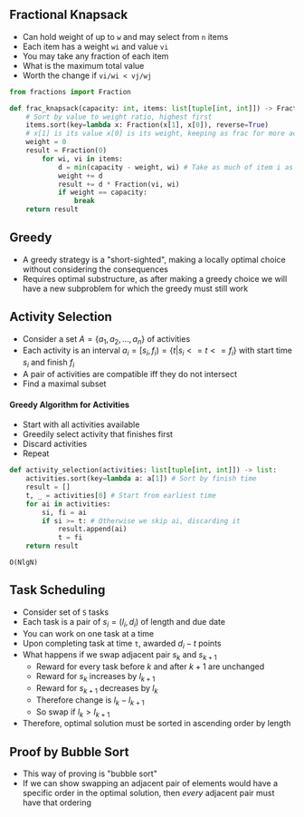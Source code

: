 ## Fractional Knapsack
- Can hold weight of up to `w` and may select from `n` items
- Each item has a weight `wi` and value `vi`
- You may take any fraction of each item
- What is the maximum total value
- Worth the change if `vi/wi < vj/wj`
``` python
from fractions import Fraction

def frac_knapsack(capacity: int, items: list[tuple[int, int]]) -> Fraction:
	# Sort by value to weight ratio, highest first
	items.sort(key=lambda x: Fraction(x[1], x[0]), reverse=True)
	# x[1] is its value x[0] is its weight, keeping as frac for more accurate
	weight = 0
	result = Fraction(0)
		for wi, vi in items:
			d = min(capacity - weight, wi) # Take as much of item i as we can
			weight += d
			result += d * Fraction(vi, wi)
			if weight == capacity:
				break
	return result
```

## Greedy
- A greedy strategy is a "short-sighted", making a locally optimal choice without considering the consequences
- Requires optimal substructure, as after making a greedy choice we will have a new subproblem for which the greedy must still work

## Activity Selection
- Consider a set $A=\{a_1, a_2, ..., a_n\}$ of activities
- Each activity is an interval $a_i=[s_i,f_i)=\{t|s_i <= t <= f_i\}$ with start time $s_i$ and finish $f_i$
- A pair of activities are compatible iff they do not intersect
- Find a maximal subset
#### Greedy Algorithm for Activities
- Start with all activities available
- Greedily select activity that finishes first
- Discard activities
- Repeat
``` python
def activity_selection(activities: list[tuple[int, int]]) -> list:
	activities.sort(key=lambda a: a[1]) # Sort by finish time
	result = []
	t, _ = activities[0] # Start from earliest time
	for ai in activities:
		si, fi = ai
		if si >= t: # Otherwise we skip ai, discarding it
			result.append(ai)
			t = fi
	return result
```
`O(NlgN)`

## Task Scheduling
- Consider set of `S` tasks
- Each task is a pair of $s_i = (l_i, d_i)$ of length and due date
- You can work on one task at a time
- Upon completing task at time `t`, awarded $d_i - t$ points
- What happens if we swap adjacent pair $s_k$ and $s_{k+1}$
	- Reward for every task before $k$ and after $k+1$ are unchanged
	- Reward for $s_k$ increases by $l_{k+1}$
	- Reward for $s_{k+1}$ decreases by $l_k$
	- Therefore change is $l_k - l_{k+1}$
	- So swap if $l_k > l_{k+1}$
- Therefore, optimal solution must be sorted in ascending order by length

## Proof by Bubble Sort
- This way of proving is "bubble sort"
- If we can show swapping an adjacent pair of elements would have a specific order in the optimal solution, then *every* adjacent pair must have that ordering